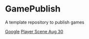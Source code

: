 # GamePublish
A template repository to publish games

[Google](https://www.google.com)
[Player Scene Aug 30](player_scene/)
